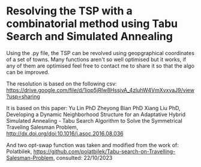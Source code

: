 # Resolving the TSP with a combinatorial method using Tabu Search and Simulated Annealing 

Using the .py file, the TSP can be revolved using geopgraphical coordinates of a set of towns. 
Many functions aren't so well optimised but it works, if any of them are optimised feel free to contact me to share it so that the algo can be improved. 

The resolution is based on the following csv: 
https://drive.google.com/file/d/1iop5jRIw8HssjvA_4zluhW4VmXvxvaJ9/view?usp=sharing

It is based on this paper: 
Yu Lin PhD Zheyong Bian PhD Xiang Liu PhD, Developing a Dynamic Neighborhood Structure
for an Adaptative Hybrid Simulated Annealing - Tabu Search Algorithm to Solve the Symmetrical
Traveling Salesman Problem, http://dx.doi.org/doi:10.1016/j.asoc.2016.08.036

And two opt-swap function was taken and modified from the work of: 
Polatbilek, https://github.com/polatbilek/Tabu-search-on-Travelling-Salesman-Problem,
consulted: 22/10/2023

